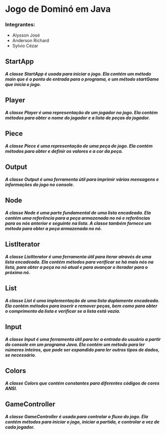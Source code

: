 # Jogo de Dominó em Java

### Integrantes:
* Alysson José
* Anderson Richard
* Sylvio Cézar

## StartApp
##### A classe *StartApp* é usada para iniciar o jogo. Ela contém um método main que é o ponto de entrada para o programa, e um método startGame que inicia o jogo.
## Player
##### A classe *Player* é uma representação de um jogador no jogo. Ela contém métodos para obter o nome do jogador e a lista de peças do jogador.
## Piece
##### A classe *Piece* é uma representação de uma peça de jogo. Ela contém métodos para obter e definir os valores e a cor da peça.
## Output
##### A classe *Output* é uma ferramenta útil para imprimir várias mensagens e informações do jogo no console.
## Node
##### A classe *Node* é uma parte fundamental de uma lista encadeada. Ela contém uma referência para a peça armazenada no nó e referências para os nós anterior e seguinte na lista. A classe também fornece um método para obter a peça armazenada no nó.
## ListIterator
##### A classe *ListIterator* é uma ferramenta útil para iterar através de uma lista encadeada. Ela contém métodos para verificar se há mais nós na lista, para obter a peça no nó atual e para avançar o iterador para o próximo nó.
## List
##### A classe *List* é uma implementação de uma lista duplamente encadeada. Ela contém métodos para inserir e remover peças, bem como para obter o comprimento da lista e verificar se a lista está vazia.
## Input
##### A classe *Input* é uma ferramenta útil para ler a entrada do usuário a partir do console em um programa Java. Ela contém um método para ler números inteiros, que pode ser expandido para ler outros tipos de dados, se necessário.
## Colors
##### A classe *Colors* que contém constantes para diferentes códigos de cores ANSI.
## GameController
##### A classe *GameController* é usada para controlar o fluxo do jogo. Ela contém métodos para iniciar o jogo, iniciar a partida, e controlar a vez de cada jogador.
